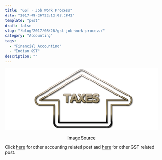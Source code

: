```yaml
---
title: "GST - Job Work Process"
date: "2017-08-26T22:12:03.284Z"
template: "post"
draft: false
slug: "/blog/2017/08/26/gst-job-work-process/"
category: "Accounting"
tags:
  - "Financial Accounting"
  - "Indian GST"
description: ""
---
```


![GST - Job Work Process](/media/pixabay/gst-input-tax-credit.jpg "GST - Job Work Process")
[<center><span style="color:black">Image Source</span></center>](https://pixabay.com/illustrations/tax-taxes-taxation-accountant-1040-957457/)



Click [here](https://www.nahidsaikat.com/category/accounting/ "Accounting Post") for other accounting related post and [here](https://www.nahidsaikat.com/tag/indian-gst/ "Indian GST") for other GST related post.
